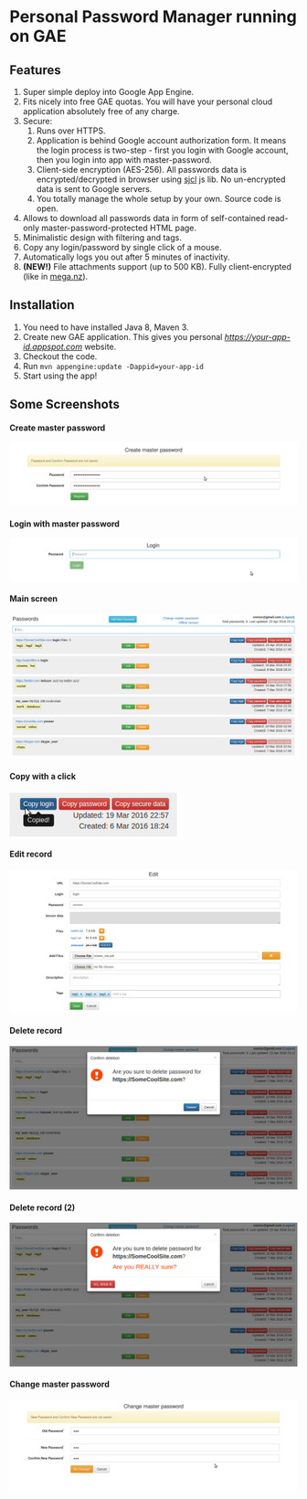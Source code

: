 # Personal Password Manager running on GAE

## Features
1. Super simple deploy into Google App Engine.
1. Fits nicely into free GAE quotas. You will have your personal cloud application
absolutely free of any charge.
1. Secure:
    1. Runs over HTTPS.
    1. Application is behind Google account authorization form. It means the login
      process is two-step - first you login with Google account, then you login into app
      with master-password.
    1. Client-side encryption (AES-256). All passwords data is encrypted/decrypted
     in browser using [sjcl](https://crypto.stanford.edu/sjcl/) js lib. No un-encrypted data is sent to Google servers.
    1. You totally manage the whole setup by your own. Source code is open.
1. Allows to download all passwords data in form of self-contained read-only
master-password-protected HTML page.
1. Minimalistic design with filtering and tags.
1. Copy any login/password by single click of a mouse.
1. Automatically logs you out after 5 minutes of inactivity.
1. **(NEW!)** File attachments support (up to 500 KB). Fully client-encrypted (like in [mega.nz](https://mega.nz)).

## Installation
1. You need to have installed Java 8, Maven 3.
1. Create new GAE application. This gives you personal _https://your-app-id.appspot.com_ website.
1. Checkout the code.
1. Run `mvn appengine:update -Dappid=your-app-id`
1. Start using the app!

## Some Screenshots
#### Create master password
![Create master password](screenshots/0_create_master.png?raw=true)
#### Login with master password
![Login with master password](screenshots/1_login.png?raw=true)
#### Main screen
![Main screen](screenshots/2_list.png?raw=true)
#### Copy with a click
![Main screen](screenshots/2a_copy_pass.png?raw=true)
#### Edit record
![Edit record](screenshots/3_edit.png?raw=true)
#### Delete record
![Delete record](screenshots/4_delete.png?raw=true)
#### Delete record (2)
![Delete record](screenshots/4a_delete.png?raw=true)
#### Change master password
![Change master password](screenshots/5_change_master.png?raw=true)
